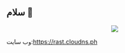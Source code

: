 ## سلام 🙌

<center><img src="https://avatars.githubusercontent.com/u/105214374?s=200&v=4"></img></center>

وب سایت:https://rast.cloudns.ph
